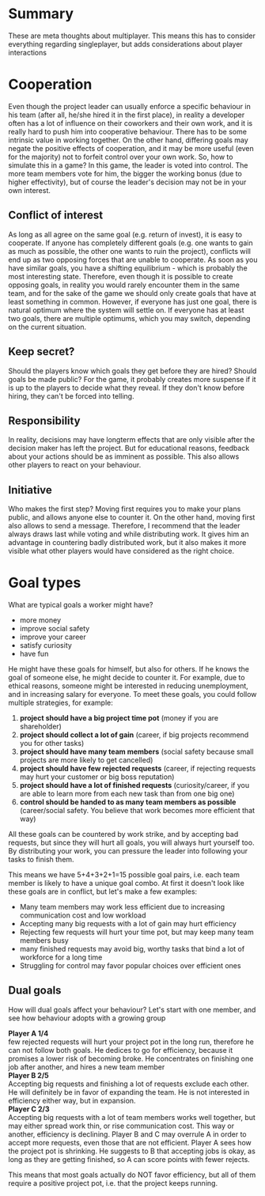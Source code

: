 ﻿# Summary
These are meta thoughts about multiplayer. 
This means this has to consider everything regarding singleplayer, but adds considerations
about player interactions

# Cooperation
Even though the project leader can usually enforce a specific behaviour in his team 
(after all, he/she hired it in the first place), in reality a developer often has a lot
of influence on their coworkers and their own work, and it is really hard to push him into cooperative behaviour.
There has to be some intrinsic value in working together. On the other hand, differing goals
may negate the positive effects of cooperation, and it may be more useful (even for the majority)
not to forfeit control over your own work.
So, how to simulate this in a game?
In this game, the leader is voted into control. The more team members vote for him, the bigger
the working bonus (due to higher effectivity), 
but of course the leader's decision may not be in your own interest.

## Conflict of interest
As long as all agree on the same goal (e.g. return of invest), it is easy to cooperate. 
If anyone has completely different goals
(e.g. one wants to gain as much as possible, the other one wants to ruin the project),
conflicts will end up as two opposing forces that are unable to cooperate.
As soon as you have similar goals, you have a shifting equilibrium - which is probably the
most interesting state.
Therefore, even though it is possible to create opposing goals, in reality you would rarely
encounter them in the same team, and for the sake of the game we should only create goals
that have at least something in common.
However, if everyone has just one goal, there is natural optimum where the system will settle on.
If everyone has at least two goals, there are multiple optimums, which you may switch, depending on the
current situation.
## Keep secret?
Should the players know which goals they get before they are hired? Should goals be made public?
For the game, it probably creates more suspense if it is up to the players to decide what they reveal.
If they don't know before hiring, they can't be forced into telling.
## Responsibility
In reality, decisions may have longterm effects that are only visible after the decision maker
has left the project. But for educational reasons, feedback about your actions should be as imminent
as possible. This also allows other players to react on your behaviour.
## Initiative
Who makes the first step? Moving first requires you to make your plans public, 
and allows anyone else to counter it. On the other hand, moving first also allows to send a message.
Therefore, I recommend that the leader always draws last while voting and while distributing work.
It gives him an advantage in countering badly distributed work, 
but it also makes it more visible what other players would have considered as the right choice.

# Goal types
What are typical goals a worker might have? 
* more money
* improve social safety
* improve your career
* satisfy curiosity
* have fun

He might have these goals for himself, but also for others.
If he knows the goal of someone else, he might decide to counter it.
For example, due to ethical reasons, someone might be interested in reducing unemployment,
and in increasing salary for everyone. To meet these goals, you could follow multiple strategies, for example:
1. __project should have a big project time pot__ (money if you are shareholder)  
1. __project should collect a lot of gain__ (career, if big projects recommend you for other tasks)  
1. __project should have many team members__ (social safety because small projects are more likely to get cancelled)
1. __project should have few rejected requests__ (career, if rejecting requests may hurt your customer or big boss reputation)
1. __project should have a lot of finished requests__ (curiosity/career, if you are able to learn more from each new task than from one big one)
1. __control should be handed to as many team members as possible__ (career/social safety. You believe that work becomes more efficient that way)

All these goals can be countered by work strike, and by accepting bad requests, but since they will hurt all goals,
you will always hurt yourself too. By distributing your work, you can pressure the leader
into following your tasks to finish them.

This means we have 5+4+3+2+1=15 possible goal pairs, 
i.e. each team member is likely to have a unique goal combo.
At first it doesn't look like these goals are in conflict, but let's make a few examples:
* Many team members may work less efficient due to increasing communication cost and low workload
* Accepting many big requests with a lot of gain may hurt efficiency
* Rejecting few requests will hurt your time pot, but may keep many team members busy
* many finished requests may avoid big, worthy tasks that bind a lot of workforce for a long time
* Struggling for control may favor popular choices over efficient ones

## Dual goals
How will dual goals affect your behaviour?
Let's start with one member, and see how behaviour adopts with a growing group

__Player A 1/4__  
few rejected requests will hurt your project pot in the long run, therefore he can not follow both goals.
He dedices to go for efficiency, because it promises a lower risk of becoming broke. He concentrates on
finishing one job after another, and hires a new team member  
__Player B 2/5__  
Accepting big requests and finishing a lot of requests exclude each other.
He will definitely be in favor of expanding the team. He is not interested in efficiency either way,
but in expansion.  
__Player C 2/3__  
Accepting big requests with a lot of team members works well together, but may either spread work thin,
or rise communication cost. This way or another, efficiency is declining. Player B and C may overrule A in order
to accept more requests, even those that are not efficient.
Player A sees how the project pot is shrinking. He suggests to B that accepting jobs is okay, 
as long as they are getting finished, so A can score points with fewer rejects.

This means that most goals actually do NOT favor efficiency, but all of them require a positive project pot,
i.e. that the project keeps running.
